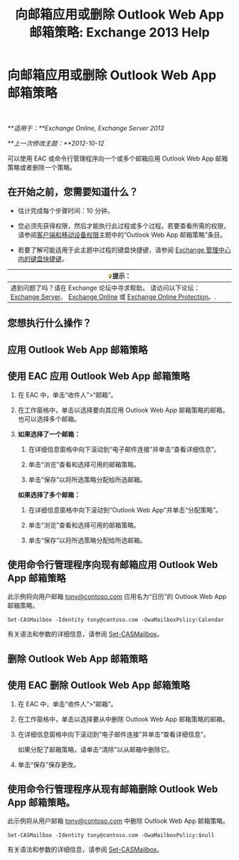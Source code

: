 ﻿---
title: '向邮箱应用或删除 Outlook Web App 邮箱策略: Exchange 2013 Help'
TOCTitle: 向邮箱应用或删除 Outlook Web App 邮箱策略
ms:assetid: 51d8e269-b0d5-4bc7-9b3d-0460871e54fa
ms:mtpsurl: https://technet.microsoft.com/zh-cn/library/Dd876884(v=EXCHG.150)
ms:contentKeyID: 50490548
ms.date: 01/11/2018
mtps_version: v=EXCHG.150
ms.translationtype: HT
---

# 向邮箱应用或删除 Outlook Web App 邮箱策略

 

_**适用于：**Exchange Online, Exchange Server 2013_

_**上一次修改主题：**2012-10-12_

可以使用 EAC 或命令行管理程序向一个或多个邮箱应用 Outlook Web App 邮箱策略或者删除一个策略。

## 在开始之前，您需要知道什么？

  - 估计完成每个步骤时间：10 分钟。

  - 您必须先获得权限，然后才能执行此过程或多个过程。若要查看所需的权限，请参阅[客户端和移动设备权限](clients-and-mobile-devices-permissions-exchange-2013-help.md)主题中的“Outlook Web App 邮箱策略”条目。

  - 若要了解可能适用于此主题中过程的键盘快捷键，请参阅 [Exchange 管理中心内的键盘快捷键](keyboard-shortcuts-in-the-exchange-admin-center-exchange-online-protection-help.md)。

<table>
<thead>
<tr class="header">
<th><img src="images/Bb124558.tip(EXCHG.150).gif" title="提示" alt="提示" />提示：</th>
</tr>
</thead>
<tbody>
<tr class="odd">
<td>遇到问题了吗？请在 Exchange 论坛中寻求帮助。 请访问以下论坛：<a href="https://go.microsoft.com/fwlink/p/?linkid=60612">Exchange Server</a>、 <a href="https://go.microsoft.com/fwlink/p/?linkid=267542">Exchange Online</a> 或 <a href="https://go.microsoft.com/fwlink/p/?linkid=285351">Exchange Online Protection</a>。.</td>
</tr>
</tbody>
</table>


## 您想执行什么操作？

## 应用 Outlook Web App 邮箱策略

## 使用 EAC 应用 Outlook Web App 邮箱策略

1.  在 EAC 中，单击“收件人”\>“邮箱”。

2.  在工作窗格中，单击以选择要向其应用 Outlook Web App 邮箱策略的邮箱。也可以选择多个邮箱。

3.  **如果选择了一个邮箱：**
    
    1.  在详细信息窗格中向下滚动到“电子邮件连接”并单击“查看详细信息”。
    
    2.  单击“浏览”查看和选择可用的邮箱策略。
    
    3.  单击“保存”以将所选策略分配给所选邮箱。
    
    **如果选择了多个邮箱：**
    
    1.  在详细信息窗格中向下滚动到“Outlook Web App”并单击“分配策略”。
    
    2.  单击“浏览”查看和选择可用的邮箱策略。
    
    3.  单击“保存”以将所选策略分配给所选邮箱。

## 使用命令行管理程序向现有邮箱应用 Outlook Web App 邮箱策略

此示例将向用户邮箱 tony@contoso.com 应用名为“日历”的 Outlook Web App 邮箱策略。

    Set-CASMailbox -Identity tony@contoso.com -OwaMailboxPolicy:Calendar

有关语法和参数的详细信息，请参阅 [Set-CASMailbox](https://technet.microsoft.com/zh-cn/library/bb125264\(v=exchg.150\))。

## 删除 Outlook Web App 邮箱策略

## 使用 EAC 删除 Outlook Web App 邮箱策略

1.  在 EAC 中，单击“收件人”\>“邮箱”。

2.  在工作窗格中，单击以选择要从中删除 Outlook Web App 邮箱策略的邮箱。

3.  在详细信息窗格中向下滚动到“电子邮件连接”并单击“查看详细信息”。
    
    如果分配了邮箱策略，请单击“清除”以从邮箱中删除它。

4.  单击“保存”保存更改。

## 使用命令行管理程序从现有邮箱删除 Outlook Web App 邮箱策略。

此示例将从用户邮箱 tony@contoso.com 中删除 Outlook Web App 邮箱策略。

    Set-CASMailbox -Identity tony@contoso.com -OwaMailboxPolicy:$null

有关语法和参数的详细信息，请参阅 [Set-CASMailbox](https://technet.microsoft.com/zh-cn/library/bb125264\(v=exchg.150\))。

